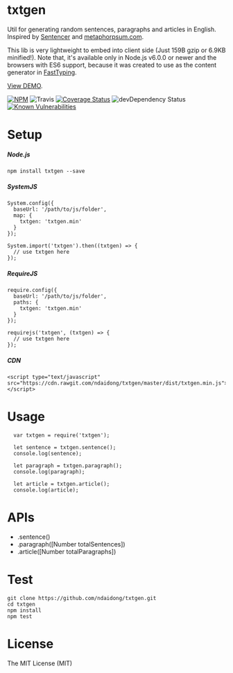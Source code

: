 # txtgen
Util for generating random sentences, paragraphs and articles in English. Inspired by [Sentencer](https://github.com/kylestetz/Sentencer) and [metaphorpsum.com](http://metaphorpsum.com/).

This lib is very lightweight to embed into client side (Just 159B gzip or 6.9KB minified!). Note that, it's available only in Node.js v6.0.0 or newer and the browsers with ES6 support, because it was created to use as the content generator in [FastTyping](https://goo.gl/EFGMsd).

[View DEMO](http://ndaidong.github.io/txtgen/).

[![NPM](https://badge.fury.io/js/txtgen.svg)](https://badge.fury.io/js/txtgen)
![Travis](https://travis-ci.org/ndaidong/txtgen.svg?branch=master)
[![Coverage Status](https://coveralls.io/repos/github/ndaidong/txtgen/badge.svg?branch=master&noop)](https://coveralls.io/github/ndaidong/txtgen?branch=master)
![devDependency Status](https://david-dm.org/ndaidong/txtgen.svg)
[![Known Vulnerabilities](https://snyk.io/test/npm/txtgen/badge.svg)](https://snyk.io/test/npm/txtgen)


# Setup

##### Node.js

```
npm install txtgen --save
```

##### SystemJS

```
System.config({
  baseUrl: '/path/to/js/folder',
  map: {
    txtgen: 'txtgen.min'
  }
});

System.import('txtgen').then((txtgen) => {
  // use txtgen here
});
```

##### RequireJS

```
require.config({
  baseUrl: '/path/to/js/folder',
  paths: {
    txtgen: 'txtgen.min'
  }
});

requirejs('txtgen', (txtgen) => {
  // use txtgen here
});

```


##### CDN

```
<script type="text/javascript" src="https://cdn.rawgit.com/ndaidong/txtgen/master/dist/txtgen.min.js"></script>
```

# Usage

```
  var txtgen = require('txtgen');

  let sentence = txtgen.sentence();
  console.log(sentence);

  let paragraph = txtgen.paragraph();
  console.log(paragraph);

  let article = txtgen.article();
  console.log(article);
```

# APIs

 - .sentence()
 - .paragraph([Number totalSentences])
 - .article([Number totalParagraphs])

# Test

```
git clone https://github.com/ndaidong/txtgen.git
cd txtgen
npm install
npm test
```

# License

The MIT License (MIT)

